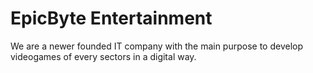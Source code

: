 # EpicByte Entertainment
We are a newer founded IT company with the main purpose to develop videogames of every sectors in a digital way.
